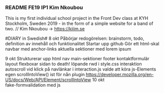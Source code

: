 ### README FE19 IP1 Kim Nkoubou ###
This is my first individual school project in the Front Dev class at KYH Stockholm, Sweden 2019 - in the form of a simple website for a band of two. 
// Kim Nkoubou -> https://kiiim.se


#DIARY in Swedish#
8 okt 
    Påbörjar redogörelsen: brainstorm, todo, definition av innehåll och funktionalitet
    Startar upp github
    Gör ett html-skal 
        navbar med anchor-links
        aktuella sektioner med lorem ipsum
        
9 okt 
    Strukturerar upp html
        nav
        main-sektioner
        footer
            kontaktformulär
    layout
        flexboxar sidan to death!
        löpande rwd i style.css
    interaktion
        autoscroll vid klick på navlänkar i interaction.js
            valde att köra js-Elements egen scrollIntoView() ist för nån plugin
                https://developer.mozilla.org/en-US/docs/Web/API/Element/scrollIntoView
10 okt   
    fake-formvalidation med js

        